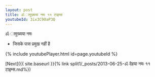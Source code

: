 ```yaml
---
layout: post
title: ॐ ामुख्यया नमः ११ टाइम्स
youtubeId: 3ix3C90aP3Q
---
```

 
 
 ॐ ामुख्यया नमः  
 
 -  जिसके पास प्रमुख नहीं है 
 
  
 
  
 
 
 
 
 
 


{% include youtubePlayer.html id=page.youtubeId %}
 
[Next]({{ site.baseurl }}{% link  split1/_posts/2013-06-25-ॐ देहया नमः ११ टाइम्स.md%})
 
